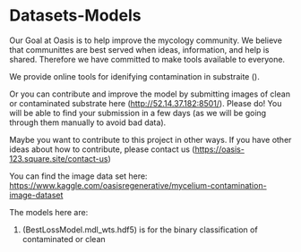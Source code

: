 # Datasets-Models
Our Goal at Oasis is to help improve the mycology community. We believe that communittes are best served when ideas, information, and help is shared. Therefore we have committed to make tools available to everyone. 

We provide online tools for idenifying contamination in substraite (). 

Or you can contribute and improve the model by submitting images of clean or contaminated substrate here (http://52.14.37.182:8501/). Please do! You will be able to find your submission in a few days (as we will be going through them manually to avoid bad data). 

Maybe you want to contribute to this project in other ways. If you have other ideas about how to contribute, please contact us (https://oasis-123.square.site/contact-us)

You can find the image data set here: https://www.kaggle.com/oasisregenerative/mycelium-contamination-image-dataset

The models here are:
  1. (BestLossModel.mdl_wts.hdf5) is for the binary classification of contaminated or clean
